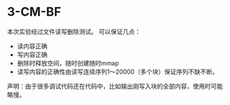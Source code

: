 ﻿# 3-CM-BF

本次实验经过文件读写删除测试。
可以保证几点：

* 读内容正确
* 写内容正确
* 删除时释放空间，随时创建随时mmap
* 读写内容的正确性由读写连续序列1～20000（多个块）保证序列不缺不断。

声明：由于很多调试代码还在代码中，比如输出刚写入块的全部内容，使用时可能略慢。